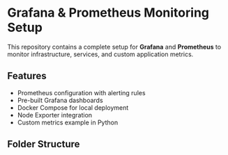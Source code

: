 # Grafana & Prometheus Monitoring Setup

This repository contains a complete setup for **Grafana** and **Prometheus** to monitor infrastructure, services, and custom application metrics.

## Features
- Prometheus configuration with alerting rules
- Pre-built Grafana dashboards
- Docker Compose for local deployment
- Node Exporter integration
- Custom metrics example in Python

## Folder Structure

